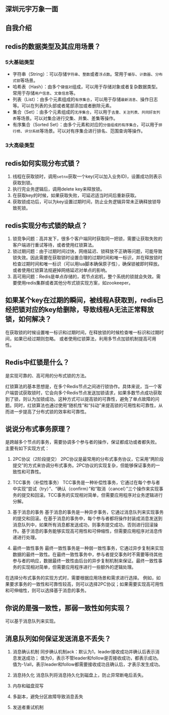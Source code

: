 ## 深圳元宇万象一面

## 自我介绍

## redis的数据类型及其应用场景？
### 5大基础类型
* 字符串（String）：可以存储`字符串`、`整数`或者`浮点数`。常用于`缓存`、`计数器`、`分布式锁`等场景。
* 哈希表（Hash）：由多个`键值对`组成，可以用于存储对象或者复杂数据类型。常用于存储`用户信息`、`文章信息`等。
* 列表（List）：由多个元素组成的`有序集合`，可以用于存储`最新消息`、操作日志等。可以在列表的头部或者尾部添加或者删除元素。
* 集合（Set）：由多个元素组成的`无序集合`，可以用于`去重、关注列表、共同好友列表`等场景。可以对集合进行交集、并集、差集等操作。
* 有序集合（Sorted Set）：由多个元素和对应的`分值组成的有序集合`，可以用于`排行榜`、`评分系统`等场景。可以对有序集合进行排名、范围查询等操作。

### 3大高级类型


## redis如何实现分布式锁？
1. 线程在获取锁时，调用`setnx`获取一个key(可以加入业务ID)，设置成功则表示获取到锁。
2. 执行完业务逻辑后，调用delete key来释放锁。
3. 在获取key的时候，如果获取失败，可延迟适当时间后重新获取。
4. 获取锁成功后，可以为key设置过期时间，防止业务逻辑异常未正确释放锁导致死锁。

## redis实现分布式锁的缺点？
1. 锁竞争问题：高并发下，很多个客户端同时获取同一把锁，需要让获取失败的客户端进行重试等待，或者使用红锁算法。
2. 锁过期问题：由于过期时间过快，网络延迟、锁释放不正确等问题，可能导致锁失效。因此需要在获取锁时设置合理的过期时间和唯一标识，并在释放锁时检查过期时间和唯一标识（可以用lua脚本确保原子性），确保锁被即时释放。或者使用红锁算法规避掉网络延迟对单点的影响。
3. 高可用问题：Redis是单点存储的，若节点宕机，整个系统的锁就会失效。需要使用redis集群或者其他分布式锁实现方案，如zookeeper。


## 如果某个key在过期的瞬间，被线程A获取到，redis已经把锁对应的key给删除，导致线程A无法正常释放锁，如何解决？
在获取锁的时候设置唯一标识和过期时间，在释放锁的时候检查唯一标识和过期时间，如果已经过期则忽略。
或者使用红锁算法，利用多节点加锁机制提高可用性。

## Redis中红锁是什么？
是实现可靠的、高可用的分布式锁的方法。

红锁算法的基本思想是，在多个Redis节点之间进行锁协作。具体来说，当一个客户端尝试获取锁时，它会向多个Redis节点发送加锁请求，如果多数节点成功获取到了锁，则认为加锁成功。这种方式可以提高锁的可靠性，避免了单点故障的问题。同时，红锁算法也通过使用“随机性”和“抖动”来提高锁的可用性和可靠性，从而进一步提高了分布式锁的效率和可靠性。

## 说说分布式事务原理？
是跨越多个节点的事务，需要协调多个参与者的操作，保证都成功或者都失败。
主要有如下实现方式：

1. 2PC协议（2阶段提交）
2PC协议是最常用的分布式事务协议，它采用“两阶段提交”的方式来协调分布式事务。2PC协议的实现复杂，但能够保证事务的一致性和可靠性。

2. TCC事务（补偿性事务）
TCC事务是一种补偿性事务，它通过在每个参与者中实现“尝试（try）”、“确认（confirm）”和“取消（cancel）”三个操作来实现事务的提交和回滚。TCC事务的实现相对简单，但需要应用程序对业务逻辑进行分解。

3. 基于消息的事务
基于消息的事务是一种异步事务，它通过消息队列来实现事务的提交和回滚。在基于消息的事务中，每个参与者都将操作封装成消息发送到消息队列中，如果所有消息都发送成功，则事务提交成功，否则进行回滚操作。基于消息的事务能够实现高可用性和可伸缩性，但需要应用程序对消息传递进行处理。

4. 最终一致性事务
最终一致性事务是一种弱一致性事务，它通过异步复制来实现数据的最终一致性。在最终一致性事务中，参与者提交事务时不需要等待其他参与者的响应，数据最终一致性由后台的异步复制机制来保证。最终一致性事务的实现相对简单，但需要应用程序进行一些额外的逻辑处理。

在选择分布式事务的实现方式时，需要根据应用场景和需求进行选择。
例如，如果要求事务的一致性和可靠性较高，则可以选择2PC协议；如果需要实现高可用性和可伸缩性，则可以选择基于消息的事务。

## 你说的是强一致性，那弱一致性如何实现？
可以基于消息队列来实现。

## 消息队列如何保证发送消息不丢失？

1. 消息确认机制
   同步确认机制ack：默认为1，leader接收成功并确认后表示消息发送成功；
                  值为0，表示不管leader和follow是否接收成功，都表示成功。
                  值为-1/all，表示leader和follow都需要接收成功且确认后，才表示发生成功。

2. 消息持久化
   消息队列将消息持久化到磁盘上，防止异常断电后丢失。

3. 内存和磁盘双写

4. 多副本，避免分区故障导致消息丢失

5. 发送者重试机制
